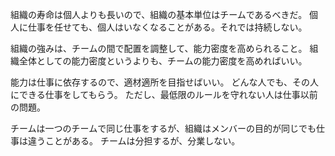組織の寿命は個人よりも長いので、組織の基本単位はチームであるべきだ。
個人に仕事を任せても、個人はいなくなることがある。それでは持続しない。

組織の強みは、チームの間で配置を調整して、能力密度を高められること。
組織全体としての能力密度というよりも、チームの能力密度を高めればいい。

能力は仕事に依存するので、適材適所を目指せばいい。
どんな人でも、その人にできる仕事をしてもらう。
ただし、最低限のルールを守れない人は仕事以前の問題。

チームは一つのチームで同じ仕事をするが、組織はメンバーの目的が同じでも仕事は違うことがある。
チームは分担するが、分業しない。
